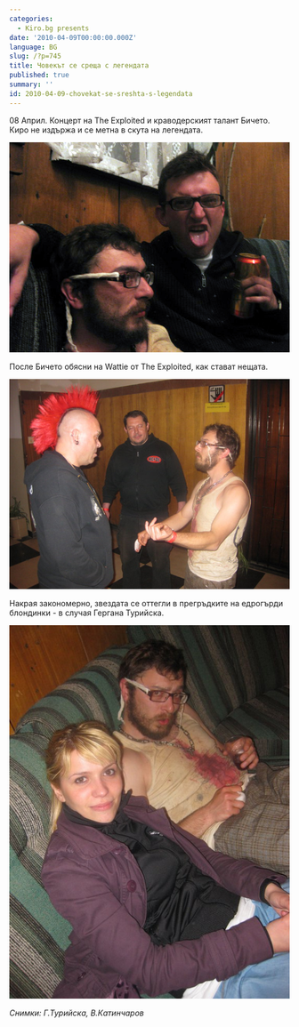 ```yaml
---
categories:
  - Kiro.bg presents
date: '2010-04-09T00:00:00.000Z'
language: BG
slug: /?p=745
title: Човекът се среща с легендата
published: true
summary: ''
id: 2010-04-09-chovekat-se-sreshta-s-legendata
---
```


08 Април. Концерт на The Exploited и краводерският талант Бичето. Киро не издържа и се метна в скута на легендата. 

![Киро и Бичето в Blue Box](https://raw.githubusercontent.com/kirilchristov/blog_images/main/2010/04/23514_1403700539381_1438398499_31058770_6043848_n.jpg)

 После Бичето обясни на Wattie от The Exploited, как стават нещата. 

![Бичето и Wattie от The Exploited ](https://raw.githubusercontent.com/kirilchristov/blog_images/main/2010/04/ex.jpg)

 Накрая закономерно, звездата се оттегли в прегръдките на едрогърди блондинки - в случая Гергана Турийска. 

![Гергана Турийска с Бичето](https://raw.githubusercontent.com/kirilchristov/blog_images/main/2010/04/geri.jpg)

 _Снимки: Г.Турийска, В.Катинчаров_
